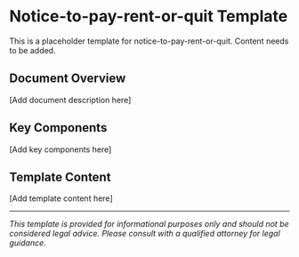 # Notice-to-pay-rent-or-quit Template

This is a placeholder template for notice-to-pay-rent-or-quit. Content needs to be added.

## Document Overview
[Add document description here]

## Key Components
[Add key components here]

## Template Content
[Add template content here]

---
*This template is provided for informational purposes only and should not be considered legal advice. Please consult with a qualified attorney for legal guidance.*
